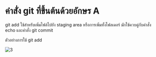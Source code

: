 # คำสั่ง git ที่ขึ้นต้นด้วยอักษร A
git add ใช้สำหรับเพิ่มไฟล์ไปยัง staging area หรือการเพิ่มทั้งโฟลเดอร์ มักใช้ควบคู่กับคำสั่ง echo และคำสั่ง git commit

ตัวอย่างการใช้ git add

![3](https://github.com/SuphawadiP/Git_A-Z_Mission_65030269/assets/144196049/7bc4098a-965b-4c32-8e1a-20340e372c87)
